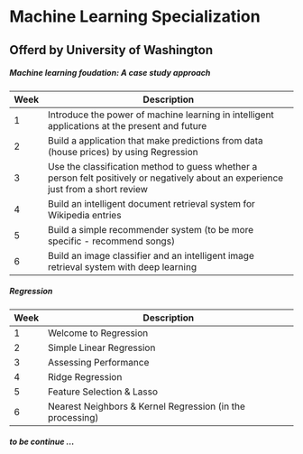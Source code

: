 # Machine Learning Specialization
## Offerd by University of Washington

##### Machine learning foudation: A case study approach

| Week | Description |
| ----------- | ----------- |
| 1 | Introduce the power of machine learning in intelligent applications at the present and future |
| 2 | Build a application that make predictions from data (house prices) by using Regression |
| 3 | Use the classification method to guess whether a person felt positively or negatively about an experience just from a short review |
| 4 | Build an intelligent document retrieval system for Wikipedia entries |
| 5 | Build a simple recommender system (to be more specific - recommend songs) |
| 6 | Build an image classifier and an intelligent image retrieval system with deep learning |

##### Regression

| Week | Description |
| ----------- | ----------- |
| 1 | Welcome to Regression |
| 2 | Simple Linear Regression |
| 3 | Assessing Performance |
| 4 | Ridge Regression |
| 5 | Feature Selection & Lasso |
| 6 | Nearest Neighbors & Kernel Regression (in the processing) | 

##### to be continue ...
